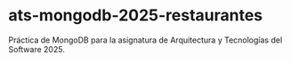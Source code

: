 # ats-mongodb-2025-restaurantes
Práctica de MongoDB para la asignatura de Arquitectura y Tecnologías del Software 2025.
